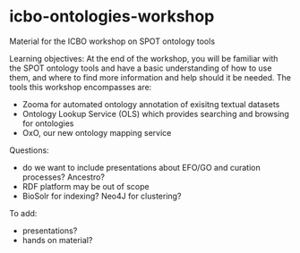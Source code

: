 # icbo-ontologies-workshop
Material for the ICBO workshop on SPOT ontology tools


Learning objectives:
At the end of the workshop, you will be familiar with the SPOT ontology tools and have a basic understanding of how to use them, and where to find more information and help should it be needed.
The tools this workshop encompasses are:
- Zooma for automated ontology annotation of exisitng textual datasets
- Ontology Lookup Service (OLS) which provides searching and browsing for ontologies
- OxO, our new ontology mapping service

Questions:

- do we want to include presentations about EFO/GO and curation processes? Ancestro?
- RDF platform may be out of scope
- BioSolr for indexing? Neo4J for clustering?


To add:
- presentations?
- hands on material?
